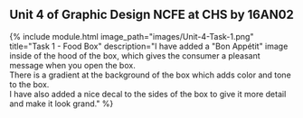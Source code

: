 ## Unit 4 of Graphic Design NCFE at CHS by 16AN02

{% include module.html image_path="images/Unit-4-Task-1.png" title="Task 1 - Food Box" description="I have added a \"Bon Appétit\" image inside of the hood of the box, which gives the consumer a pleasant message when you open the box. <br> There is a gradient at the background of the box which adds color and tone to the box. <br> I have also added a nice decal to the sides of the box to give it more detail and make it look grand." %}